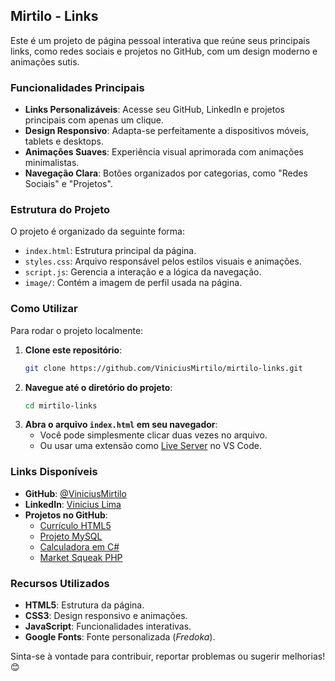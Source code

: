 ## Mirtilo - Links

Este é um projeto de página pessoal interativa que reúne seus principais links, como redes sociais e projetos no GitHub, com um design moderno e animações sutis.

### Funcionalidades Principais

- **Links Personalizáveis**: Acesse seu GitHub, LinkedIn e projetos principais com apenas um clique.
- **Design Responsivo**: Adapta-se perfeitamente a dispositivos móveis, tablets e desktops.
- **Animações Suaves**: Experiência visual aprimorada com animações minimalistas.
- **Navegação Clara**: Botões organizados por categorias, como "Redes Sociais" e "Projetos".

### Estrutura do Projeto

O projeto é organizado da seguinte forma:

- `index.html`: Estrutura principal da página.
- `styles.css`: Arquivo responsável pelos estilos visuais e animações.
- `script.js`: Gerencia a interação e a lógica da navegação.
- `image/`: Contém a imagem de perfil usada na página.

### Como Utilizar

Para rodar o projeto localmente:

1. **Clone este repositório**:
   ```bash
   git clone https://github.com/ViniciusMirtilo/mirtilo-links.git
   ```
2. **Navegue até o diretório do projeto**:
   ```bash
   cd mirtilo-links
   ```
3. **Abra o arquivo `index.html` em seu navegador**:
   - Você pode simplesmente clicar duas vezes no arquivo.
   - Ou usar uma extensão como [Live Server](https://marketplace.visualstudio.com/items?itemName=ritwickdey.LiveServer) no VS Code.

### Links Disponíveis

- **GitHub**: [@ViniciusMirtilo](https://github.com/ViniciusMirtilo)  
- **LinkedIn**: [Vinicius Lima](https://www.linkedin.com/in/vinicius-lima-dos-santos-428333190/)  
- **Projetos no GitHub**:
  - [Currículo HTML5](https://github.com/ViniciusMirtilo/Curriculo_HTML5)
  - [Projeto MySQL](https://github.com/ViniciusMirtilo/Project_MySQL)
  - [Calculadora em C#](https://github.com/ViniciusMirtilo/Projeto_Calculadora_C)
  - [Market Squeak PHP](https://github.com/ViniciusMirtilo/Market_Squeak)

### Recursos Utilizados

- **HTML5**: Estrutura da página.
- **CSS3**: Design responsivo e animações.
- **JavaScript**: Funcionalidades interativas.
- **Google Fonts**: Fonte personalizada (*Fredoka*).

Sinta-se à vontade para contribuir, reportar problemas ou sugerir melhorias! 😊
